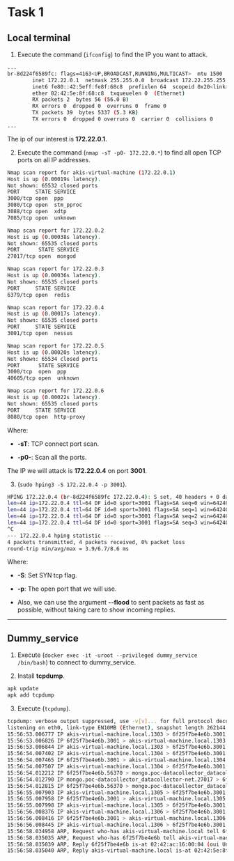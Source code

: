 # Task 1

## Local terminal
1. Εxecute the command (`ifconfig`) to find the IP you want to attack.

```bash
...
br-8d224f6589fc: flags=4163<UP,BROADCAST,RUNNING,MULTICAST>  mtu 1500
        inet 172.22.0.1  netmask 255.255.0.0  broadcast 172.22.255.255
        inet6 fe80::42:5eff:fe8f:68c8  prefixlen 64  scopeid 0x20<link>
        ether 02:42:5e:8f:68:c8  txqueuelen 0  (Ethernet)
        RX packets 2  bytes 56 (56.0 B)
        RX errors 0  dropped 0  overruns 0  frame 0
        TX packets 39  bytes 5337 (5.3 KB)
        TX errors 0  dropped 0 overruns 0  carrier 0  collisions 0
...
```
The ip of our interest is **172.22.0.1**.

2. Εxecute the command (`nmap -sT -p0- 172.22.0.*`) to find all open TCP ports on all IP addresses.

```bash
Nmap scan report for akis-virtual-machine (172.22.0.1)
Host is up (0.00019s latency).
Not shown: 65532 closed ports
PORT     STATE SERVICE
3000/tcp open  ppp
3080/tcp open  stm_pproc
3088/tcp open  xdtp
7085/tcp open  unknown

Nmap scan report for 172.22.0.2
Host is up (0.00038s latency).
Not shown: 65535 closed ports
PORT      STATE SERVICE
27017/tcp open  mongod

Nmap scan report for 172.22.0.3
Host is up (0.00036s latency).
Not shown: 65535 closed ports
PORT     STATE SERVICE
6379/tcp open  redis

Nmap scan report for 172.22.0.4
Host is up (0.00017s latency).
Not shown: 65535 closed ports
PORT     STATE SERVICE
3001/tcp open  nessus

Nmap scan report for 172.22.0.5
Host is up (0.00020s latency).
Not shown: 65534 closed ports
PORT      STATE SERVICE
3000/tcp  open  ppp
40605/tcp open  unknown

Nmap scan report for 172.22.0.6
Host is up (0.00022s latency).
Not shown: 65535 closed ports
PORT     STATE SERVICE
8080/tcp open  http-proxy
```

Where:

- **-sT**: TCP connect port scan.

- **-p0-**: Scan all the ports.

The IP we will attack is **172.22.0.4** on port **3001**.

3. (`sudo hping3 -S 172.22.0.4 -p 3001`).

```bash
HPING 172.22.0.4 (br-8d224f6589fc 172.22.0.4): S set, 40 headers + 0 data bytes
len=44 ip=172.22.0.4 ttl=64 DF id=0 sport=3001 flags=SA seq=0 win=64240 rtt=8.6 ms
len=44 ip=172.22.0.4 ttl=64 DF id=0 sport=3001 flags=SA seq=1 win=64240 rtt=3.9 ms
len=44 ip=172.22.0.4 ttl=64 DF id=0 sport=3001 flags=SA seq=2 win=64240 rtt=7.4 ms
len=44 ip=172.22.0.4 ttl=64 DF id=0 sport=3001 flags=SA seq=3 win=64240 rtt=7.0 ms
^C
--- 172.22.0.4 hping statistic ---
4 packets transmitted, 4 packets received, 0% packet loss
round-trip min/avg/max = 3.9/6.7/8.6 ms
```

Where:

- **-S**: Set SYN tcp flag.

- **-p**: The open port that we will use.

- Also, we can use the argument **--flood** to sent packets as fast as possible, without taking care to show incoming replies.

---

## Dummy_service

1. Εxecute (`docker exec -it -uroot --privileged dummy_service /bin/bash`) to connect to dummy_service.

2. Install **tcpdump**.

```bash
apk update
apk add tcpdump
```

3. Εxecute (`tcpdump`).

```bash
tcpdump: verbose output suppressed, use -v[v]... for full protocol decode
listening on eth0, link-type EN10MB (Ethernet), snapshot length 262144 bytes
15:56:53.006777 IP akis-virtual-machine.local.1303 > 6f25f7be4e6b.3001: Flags [S], seq 624811779, win 512, length 0
15:56:53.006826 IP 6f25f7be4e6b.3001 > akis-virtual-machine.local.1303: Flags [S.], seq 2202382046, ack 624811780, win 64240, options [mss 1460], length 0
15:56:53.006844 IP akis-virtual-machine.local.1303 > 6f25f7be4e6b.3001: Flags [R], seq 624811780, win 0, length 0
15:56:54.007402 IP akis-virtual-machine.local.1304 > 6f25f7be4e6b.3001: Flags [S], seq 827161144, win 512, length 0
15:56:54.007465 IP 6f25f7be4e6b.3001 > akis-virtual-machine.local.1304: Flags [S.], seq 2507159814, ack 827161145, win 64240, options [mss 1460], length 0
15:56:54.007507 IP akis-virtual-machine.local.1304 > 6f25f7be4e6b.3001: Flags [R], seq 827161145, win 0, length 0
15:56:54.012212 IP 6f25f7be4e6b.56370 > mongo.poc-datacollector_datacollector-net.27017: Flags [P.], seq 1783226307:1783226365, ack 1922913299, win 903, options [nop,nop,TS val 1097471502 ecr 970704941], length 58
15:56:54.012790 IP mongo.poc-datacollector_datacollector-net.27017 > 6f25f7be4e6b.56370: Flags [P.], seq 1:320, ack 58, win 507, options [nop,nop,TS val 970714942 ecr 1097471502], length 319
15:56:54.012815 IP 6f25f7be4e6b.56370 > mongo.poc-datacollector_datacollector-net.27017: Flags [.], ack 320, win 912, options [nop,nop,TS val 1097471502 ecr 970714942], length 0
15:56:55.007903 IP akis-virtual-machine.local.1305 > 6f25f7be4e6b.3001: Flags [S], seq 72684301, win 512, length 0
15:56:55.007958 IP 6f25f7be4e6b.3001 > akis-virtual-machine.local.1305: Flags [S.], seq 830661964, ack 72684302, win 64240, options [mss 1460], length 0
15:56:55.007998 IP akis-virtual-machine.local.1305 > 6f25f7be4e6b.3001: Flags [R], seq 72684302, win 0, length 0
15:56:56.008376 IP akis-virtual-machine.local.1306 > 6f25f7be4e6b.3001: Flags [S], seq 747836475, win 512, length 0
15:56:56.008416 IP 6f25f7be4e6b.3001 > akis-virtual-machine.local.1306: Flags [S.], seq 2729792661, ack 747836476, win 64240, options [mss 1460], length 0
15:56:56.008445 IP akis-virtual-machine.local.1306 > 6f25f7be4e6b.3001: Flags [R], seq 747836476, win 0, length 0
15:56:58.034958 ARP, Request who-has akis-virtual-machine.local tell 6f25f7be4e6b, length 28
15:56:58.035035 ARP, Request who-has 6f25f7be4e6b tell akis-virtual-machine.local, length 28
15:56:58.035039 ARP, Reply 6f25f7be4e6b is-at 02:42:ac:16:00:04 (oui Unknown), length 28
15:56:58.035040 ARP, Reply akis-virtual-machine.local is-at 02:42:5e:8f:68:c8 (oui Unknown), length 28
```
